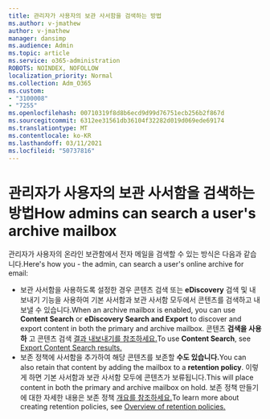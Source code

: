 ```yaml
---
title: 관리자가 사용자의 보관 사서함을 검색하는 방법
ms.author: v-jmathew
author: v-jmathew
manager: dansimp
ms.audience: Admin
ms.topic: article
ms.service: o365-administration
ROBOTS: NOINDEX, NOFOLLOW
localization_priority: Normal
ms.collection: Adm_O365
ms.custom:
- "3100008"
- "7255"
ms.openlocfilehash: 00710319f8d8b6ecd9d99d76751ecb256b2f867d
ms.sourcegitcommit: 6312ee31561db36104f32282d019d069ede69174
ms.translationtype: MT
ms.contentlocale: ko-KR
ms.lasthandoff: 03/11/2021
ms.locfileid: "50737816"
---
```

# <a name="how-admins-can-search-a-users-archive-mailbox"></a><span data-ttu-id="0984a-102">관리자가 사용자의 보관 사서함을 검색하는 방법</span><span class="sxs-lookup"><span data-stu-id="0984a-102">How admins can search a user's archive mailbox</span></span>

<span data-ttu-id="0984a-103">관리자가 사용자의 온라인 보관함에서 전자 메일을 검색할 수 있는 방식은 다음과 같습니다.</span><span class="sxs-lookup"><span data-stu-id="0984a-103">Here's how you - the admin, can search a user's online archive for email:</span></span>

* <span data-ttu-id="0984a-104">보관 사서함을 사용하도록 설정한  경우 콘텐츠 검색 또는 **eDiscovery** 검색 및 내보내기 기능을 사용하여 기본 사서함과 보관 사서함 모두에서 콘텐츠를 검색하고 내보낼 수 있습니다.</span><span class="sxs-lookup"><span data-stu-id="0984a-104">When an archive mailbox is enabled, you can use **Content Search** or **eDiscovery Search and Export** to discover and export content in both the primary and archive mailbox.</span></span> <span data-ttu-id="0984a-105">콘텐츠 **검색을 사용 하** 고 콘텐츠 검색 [결과 내보내기를 참조하세요.](https://docs.microsoft.com/office365/securitycompliance/export-search-results)</span><span class="sxs-lookup"><span data-stu-id="0984a-105">To use **Content Search**, see [Export Content Search results.](https://docs.microsoft.com/office365/securitycompliance/export-search-results)</span></span>
* <span data-ttu-id="0984a-106">보존 정책에 사서함을 추가하여 해당 콘텐츠를 보존할 **수도 있습니다.**</span><span class="sxs-lookup"><span data-stu-id="0984a-106">You can also retain that content by adding the mailbox to a **retention policy**.</span></span> <span data-ttu-id="0984a-107">이렇게 하면 기본 사서함과 보관 사서함 모두에 콘텐츠가 보류됩니다.</span><span class="sxs-lookup"><span data-stu-id="0984a-107">This will place content in both the primary and archive mailbox on hold.</span></span> <span data-ttu-id="0984a-108">보존 정책 만들기에 대한 자세한 내용은 보존 정책 [개요를 참조하세요.](https://docs.microsoft.com/office365/securitycompliance/retention-policies)</span><span class="sxs-lookup"><span data-stu-id="0984a-108">To learn more about creating retention policies, see [Overview of retention policies.](https://docs.microsoft.com/office365/securitycompliance/retention-policies)</span></span>
